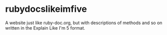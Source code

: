 rubydocslikeimfive
==================

A website just like ruby-doc.org, but with descriptions of methods and so on written in the Explain Like I'm 5 format.
